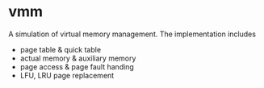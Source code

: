 # vmm

A simulation of virtual memory management. The implementation includes

* page table & quick table
* actual memory & auxiliary memory
* page access & page fault handing
* LFU, LRU page replacement
